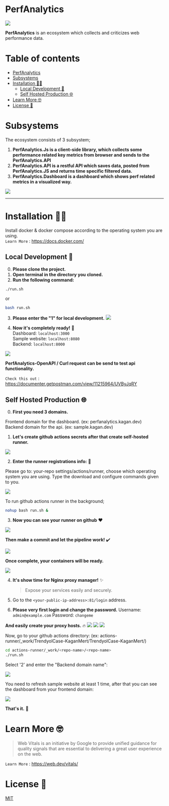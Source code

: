 # PerfAnalytics

![](https://i.hizliresim.com/e1v5ism.png)

**PerfAnalytics** is an ecosystem which collects and criticizes web performance data.

# Table of contents

- [PerfAnalytics](#perfanalytics)
- [Subsystems](#subsystems)
- [Installation 👷🏻](#installation-)
  - [Local Development 📍](#local-development-)
  - [Self Hosted Production 🌐](#self-hosted-production-)
- [Learn More 🤓](#learn-more-)
- [License 📝](#license-)

# Subsystems

The ecosystem consists of 3 subsystem;

1. **PerfAnalytics.Js is a client-side library, which collects some performance related key metrics from browser and sends to the PerfAnalytics.API**
2. **PerfAnalytics.API is a restful API which saves data, posted from PerfAnalytics.JS and returns time specific filtered data.**
3. **PerfAnalytics.Dashboard is a dashboard which shows perf related metrics in a visualized way.**

![](https://i.hizliresim.com/t5gjh5s.png)

---

# Installation 👷🏻

Install docker & docker compose according to the operating system you are using. <br />
`Learn More` : <https://docs.docker.com/>

## Local Development 📍

0. **Please clone the project.**
1. **Open terminal in the directory you cloned.**
2. **Run the following command:**

```bash
./run.sh
```

or

```bash
bash run.sh
```

3. **Please enter the "1" for local development.**
   ![](https://i.hizliresim.com/89wdkyy.png)

4. **Now it's completely ready!** 💯 <br />
   Dashboard: `localhost:3000` <br />
   Sample website: `localhost:8080` <br />
   Backend: `localhost:8000` <br />

![](https://i.hizliresim.com/8sucn6f.png)

**PerfAnalytics-OpenAPI / Curl request can be send to test api functionality.** <br />

`Check this out` : https://documenter.getpostman.com/view/11215964/UVByJqRY

## Self Hosted Production 🌐

0. **First you need 3️ domains.**

Frontend domain for the dashboard. (ex: perfanalytics.kagan.dev) <br />
Backend domain for the api. (ex: sample.kagan.dev) <br />

1. **Let's create github actions secrets after that create self-hosted runner.**

![](https://i.hizliresim.com/uiepnxq.png)

2. **Enter the runner registrations info:** 🏃

Please go to: your-repo settings/actions/runner, choose which operating system you are using. Type the download and configure commands given to you.

![](https://i.hizliresim.com/3yybzxh.png)

To run github actions runner in the background;

```bash
nohup bash run.sh &
```

3. **Now you can see your runner on github** ❤️

![](https://i.hizliresim.com/eivfh7g.png)

**Then make a commit and let the pipeline work!** ✔️

![](https://i.hizliresim.com/7brttmm.png)

**Once complete, your containers will be ready.**

![](https://i.hizliresim.com/ln15dc9.png)

4. **It's show time for Nginx proxy manager!** ✨

   > Expose your services easily and securely.

5. Go to the `<your-public-ip-address>:81/login` address.

6. **Please very first login and change the password.**
   Username: `admin@example.com`
   Password: `changeme`

**And easily create your proxy hosts.** 🔥
![](https://i.hizliresim.com/8ljj2po.png)
![](https://i.hizliresim.com/ia69wmy.png)
![](https://i.hizliresim.com/mtlt5ns.png)

Now, go to your github actions directory: (ex: actions-runner/\_work/TrendyolCase-KaganMert/TrendyolCase-KaganMert/)

```bash
cd actions-runner/_work/<repo-name>/<repo-name>
./run.sh
```

Select '2' and enter the "Backend domain name":

![](https://i.hizliresim.com/mraaar0.png)

You need to refresh sample website at least 1 time, after that you can see the dashboard from your frontend domain:

![](https://i.hizliresim.com/2dqoax3.png)

**That's it.** 💁

# Learn More 🤓

> Web Vitals is an initiative by Google to provide unified guidance for quality signals that are essential to delivering a great user experience on the web.

`Learn More` : <https://web.dev/vitals/>

# License 📝

[MIT](https://github.com/kaganmert/PerfAnalytics/blob/main/LICENSE)
